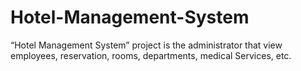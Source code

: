 # Hotel-Management-System
“Hotel Management System” project is the administrator that view employees, reservation, rooms, departments, medical Services, etc.
